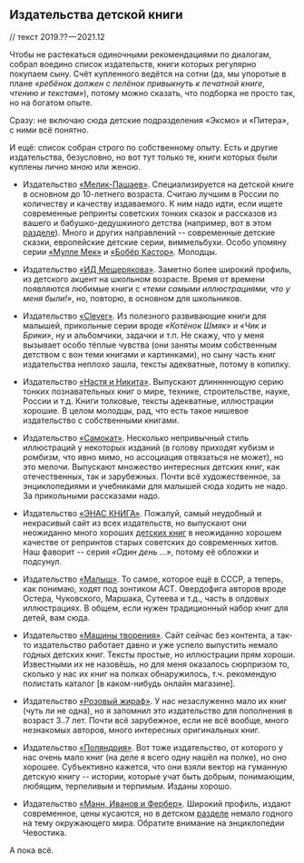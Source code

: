 ## Издательства детской книги

// текст 2019.?? — 2021.12

Чтобы не растекаться одиночными рекомендациями по диалогам, собрал воедино список издательств, книги которых регулярно покупаем сыну. Счёт купленного ведётся на сотни (да, мы упоротые в плане *«ребёнок должен с пелёнок привыкнуть к печатной книге, чтению и текстам»*), потому можно сказать, что подборка не просто так, но на богатом опыте.

Сразу: не включаю сюда детские подразделения «Эксмо» и «Питера», с ними всё понятно.

И ещё: список собран строго по собственному опыту. Есть и другие издательства, безусловно, но вот тут только те, книги которых были куплены лично мною или женою.

* Издательство [«Мелик-Пашаев»](http://www.melik-pashaev.ru/). Специализируется на детской книге в основном до 10-летнего возраста. Считаю лучшим в России по количеству и качеству издаваемого. К ним надо идти, если ищете современные репринты советских тонких сказок и рассказов из вашего и бабушко-дедушкиного детства (например, вот в этом [разделе](http://www.melik-pashaev.ru/books?category_id=1)). Много и других направлений -- современные детские сказки, европейские детские серии, виммельбухи. Особо упомяну серии [«Мулле Мек»](http://www.melik-pashaev.ru/series/mulle-mek) и [«Бобёр Кастор»](http://www.melik-pashaev.ru/series/bobyor-kastor). Молодцы.


* Издательство [«ИД Мещерякова»](https://idmkniga.ru). Заметно более широкий профиль, из детского акцент на школьном возрасте. Время от времени появляются любимые книги с *«теми самыми иллюстрациями, что у меня были!»*, но, повторю, в основном для школьников.

* Издательство [«Clever»](https://www.clever-media.ru/). Из полезного развивающие книги для малышей, прикольные серии вроде *«Котёнок Шмяк»* и *«Чик и Брики»*, ну и альбомчики, задачки и т.п. Не скажу, что у меня вызывает особо тёплые чувства (они заняты моим собственным детством с вон теми книгами и картинками), но сыну часть книг издательства неплохо зашла, тексты адекватные, потому в копилку.

* Издательство [«Настя и Никита»](https://www.nastyainikita.ru). Выпускают длиннннющую серию тонких познавательных книг о мире, технике, строительстве, науке, России и т.д. Книги толковые, тексты адекватные, иллюстрации хорошие. В целом молодцы, рад, что есть такое нишевое издательство с собственными книгами.

* Издательство [«Самокат»](https://samokatbook.ru/). Несколько непривычный стиль иллюстраций у некоторых изданий (в голову приходят кубизм и ромбизм, что явно мимо, но ассоциация отвязаться не может), но это мелочи. Выпускают множество интересных детских книг, как отечественных, так и зарубежных. Почти всё художественное, за энциклопедиями и учебниками для малышей сюда ходить не надо. За прикольными рассказами надо.

* Издательство [«ЭНАС КНИГА»](http://www.enas.ru). Пожалуй, самый неудобный и некрасивый сайт из всех издательств, но выпускают они неожиданно много хороших [детских книг](http://www.enas.ru/kategorii-knig/knigi-dlya-detey-i-yunoshestva) в неожиданно хорошем качестве от репринтов старых советских до современных хитов. Наш фаворит -- серия *«Один день ...»*, потому её обложки и подсунул.

* Издательство [«Малыш»](https://ast.ru/redactions/malysh/books/). То самое, которое ещё в СССР, а теперь, как понимаю, ходят под зонтиком АСТ. Овердофига авторов вроде Остера, Чуковского, Маршака, Сутеева и т.д., часть в олдовых иллюстрациях. В общем, если нужен традиционный набор книг для детей, вам сюда.

* Издательство [«Машины творения»](http://mtpublishing.ru/). Сайт сейчас без контента, а так-то издательство работает давно и уже успело выпустить немало годных детских книг. Тексты простые, но иллюстрации прям хороши. Известными их не назовёшь, но для меня оказалось сюрпризом то, сколько у нас их книг на полках обнаружилось, т.ч. рекомендую полистать каталог [в каком-нибудь онлайн магазине].

* Издательство [«Розовый жираф»](https://pgbooks.ru/). У нас незаслуженно мало их книг (чуть ли не одна), но я запомнил это издательство для пополнения в возраст 3..7 лет. Почти всё зарубежное, если не всё вообще, много незнакомых авторов, много интересных оригинальных книг.

* Издательство [«Поляндрия»](https://polyandria.ru/). Вот тоже издательство, от которого у нас очень мало книг (на деле я всего одну нашёл на полке), но оно хорошее. Субъективно кажется, что они взяли вектор на гуманную детскую книгу -- истории, которые учат быть добрым, понимающим, любящим, терпеливым и терпимым. Изданы хорошо.

* Издательство [«Манн, Иванов и Фербер»](https://www.mann-ivanov-ferber.ru). Широкий профиль, издают современное, цены кусаются, но в детском [разделе](https://www.mann-ivanov-ferber.ru/children-books/) немало годного на тему окружающего мира. Обратите внимание на энциклопедии Чевостика.

А пока всё.
